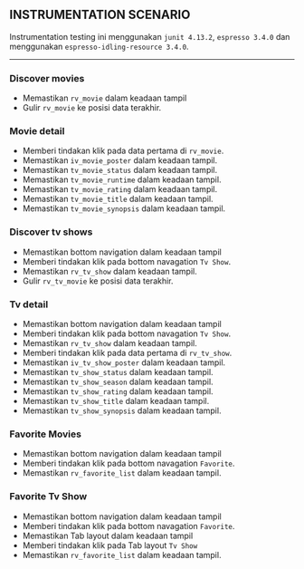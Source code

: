## INSTRUMENTATION SCENARIO
Instrumentation testing ini menggunakan `junit 4.13.2`, `espresso 3.4.0` dan menggunakan `espresso-idling-resource 3.4.0`.

***

### Discover movies

- Memastikan `rv_movie` dalam keadaan tampil
- Gulir `rv_movie`  ke posisi data terakhir.


### Movie detail

- Memberi tindakan klik pada data pertama di  `rv_movie`.
- Memastikan `iv_movie_poster` dalam keadaan tampil.
- Memastikan `tv_movie_status` dalam keadaan tampil.
- Memastikan `tv_movie_runtime` dalam keadaan tampil.
- Memastikan `tv_movie_rating` dalam keadaan tampil.
- Memastikan `tv_movie_title` dalam keadaan tampil.
- Memastikan `tv_movie_synopsis` dalam keadaan tampil.


### Discover tv shows

- Memastikan bottom navigation dalam keadaan tampil
- Memberi tindakan klik pada bottom navagation `Tv Show`.
- Memastikan `rv_tv_show` dalam keadaan tampil.
- Gulir `rv_tv_movie`  ke posisi data terakhir.


### Tv detail

- Memastikan bottom navigation dalam keadaan tampil
- Memberi tindakan klik pada bottom navagation `Tv Show`.
- Memastikan `rv_tv_show` dalam keadaan tampil.
- Memberi tindakan klik pada data pertama di  `rv_tv_show`.
- Memastikan `iv_tv_show_poster` dalam keadaan tampil.
- Memastikan `tv_show_status` dalam keadaan tampil.
- Memastikan `tv_show_season` dalam keadaan tampil.
- Memastikan `tv_show_rating` dalam keadaan tampil.
- Memastikan `tv_show_title` dalam keadaan tampil.
- Memastikan `tv_show_synopsis` dalam keadaan tampil.

### Favorite Movies

- Memastikan bottom navigation dalam keadaan tampil
- Memberi tindakan klik pada bottom navagation `Favorite`.
- Memastikan `rv_favorite_list` dalam keadaan tampil.

### Favorite Tv Show

- Memastikan bottom navigation dalam keadaan tampil
- Memberi tindakan klik pada bottom navagation `Favorite`.
- Memastikan Tab layout dalam keadaan tampil
- Memberi tindakan klik pada Tab layout `Tv Show`
- Memastikan `rv_favorite_list` dalam keadaan tampil.
